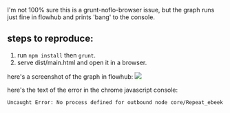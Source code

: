 I'm not 100% sure this is a grunt-noflo-browser issue, but the graph runs just fine in flowhub and prints 'bang' to the console.

## steps to reproduce:

1. run `npm install` then `grunt`.
2. serve dist/main.html and open it in a browser.

here's a screenshot of the graph in flowhub: ![](http://f.monks.co/Screen-Shot-2015-09-18-at-11.52.44-PM-FFQ/Screen-Shot-2015-09-18-at-11.52.44-PM.png)

here's the text of the error in the chrome javascript console: 
```
Uncaught Error: No process defined for outbound node core/Repeat_ebeek
```
